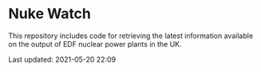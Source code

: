 # Nuke Watch

This repository includes code for retrieving the latest information available on the output of EDF nuclear power plants in the UK.

Last updated: 2021-05-20 22:09